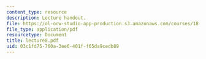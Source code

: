 ```yaml
---
content_type: resource
description: Lecture handout.
file: https://ol-ocw-studio-app-production.s3.amazonaws.com/courses/18-330-introduction-to-numerical-analysis-spring-2004/03c1fd75760a3ee6401ff65da9cedb89_lecture8.pdf
file_type: application/pdf
resourcetype: Document
title: lecture8.pdf
uid: 03c1fd75-760a-3ee6-401f-f65da9cedb89
---
```

